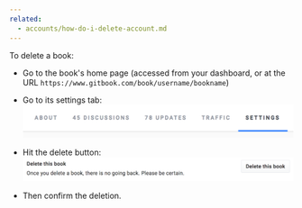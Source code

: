 ```yaml
---
related:
  - accounts/how-do-i-delete-account.md
---
```


To delete a book:

* Go to the book's home page (accessed from your dashboard, or at the URL `https://www.gitbook.com/book/username/bookname`)

* Go to its settings tab:
  ![](/assets/book-settings.png)

* Hit the delete button:
  ![](/assets/book-delete.png)

* Then confirm the deletion.
